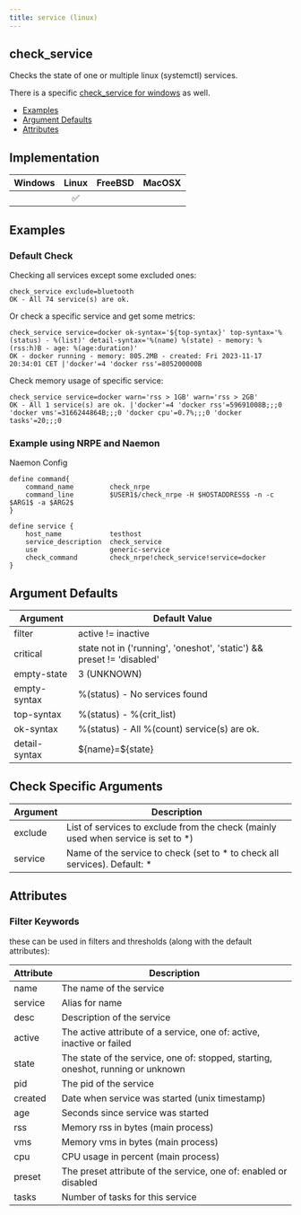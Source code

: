 ```yaml
---
title: service (linux)
---
```


## check_service

Checks the state of one or multiple linux (systemctl) services.

There is a specific [check_service for windows](../check_service_windows) as well.

- [Examples](#examples)
- [Argument Defaults](#argument-defaults)
- [Attributes](#attributes)

## Implementation

| Windows | Linux              | FreeBSD | MacOSX |
|:-------:|:------------------:|:-------:|:------:|
|         | :white_check_mark: |         |        |

## Examples

### Default Check

Checking all services except some excluded ones:

    check_service exclude=bluetooth
    OK - All 74 service(s) are ok.

Or check a specific service and get some metrics:

    check_service service=docker ok-syntax='${top-syntax}' top-syntax='%(status) - %(list)' detail-syntax='%(name) %(state) - memory: %(rss:h)B - age: %(age:duration)'
    OK - docker running - memory: 805.2MB - created: Fri 2023-11-17 20:34:01 CET |'docker'=4 'docker rss'=805200000B

Check memory usage of specific service:

    check_service service=docker warn='rss > 1GB' warn='rss > 2GB'
    OK - All 1 service(s) are ok. |'docker'=4 'docker rss'=59691008B;;;0 'docker vms'=3166244864B;;;0 'docker cpu'=0.7%;;;0 'docker tasks'=20;;;0

### Example using NRPE and Naemon

Naemon Config

    define command{
        command_name         check_nrpe
        command_line         $USER1$/check_nrpe -H $HOSTADDRESS$ -n -c $ARG1$ -a $ARG2$
    }

    define service {
        host_name            testhost
        service_description  check_service
        use                  generic-service
        check_command        check_nrpe!check_service!service=docker
    }

## Argument Defaults

| Argument      | Default Value                                                         |
| ------------- | --------------------------------------------------------------------- |
| filter        | active != inactive                                                    |
| critical      | state not in ('running', 'oneshot', 'static') && preset != 'disabled' |
| empty-state   | 3 (UNKNOWN)                                                           |
| empty-syntax  | %(status) - No services found                                         |
| top-syntax    | %(status) - %(crit_list)                                              |
| ok-syntax     | %(status) - All %(count) service(s) are ok.                           |
| detail-syntax | \${name}=\${state}                                                    |

## Check Specific Arguments

| Argument | Description                                                                        |
| -------- | ---------------------------------------------------------------------------------- |
| exclude  | List of services to exclude from the check (mainly used when service is set to \*) |
| service  | Name of the service to check (set to \* to check all services). Default: \*        |

## Attributes

### Filter Keywords

these can be used in filters and thresholds (along with the default attributes):

| Attribute | Description                                                                      |
| --------- | -------------------------------------------------------------------------------- |
| name      | The name of the service                                                          |
| service   | Alias for name                                                                   |
| desc      | Description of the service                                                       |
| active    | The active attribute of a service, one of: active, inactive or failed            |
| state     | The state of the service, one of: stopped, starting, oneshot, running or unknown |
| pid       | The pid of the service                                                           |
| created   | Date when service was started (unix timestamp)                                   |
| age       | Seconds since service was started                                                |
| rss       | Memory rss in bytes (main process)                                               |
| vms       | Memory vms in bytes (main process)                                               |
| cpu       | CPU usage in percent (main process)                                              |
| preset    | The preset attribute of the service, one of: enabled or disabled                 |
| tasks     | Number of tasks for this service                                                 |
